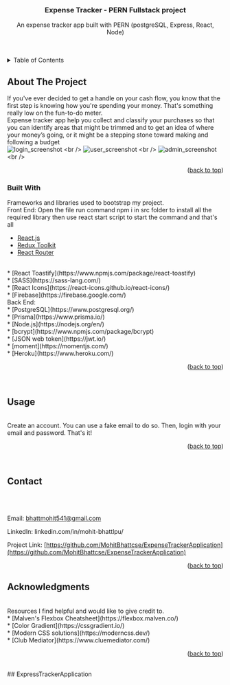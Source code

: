<div id="top"></div>

<!-- PROJECT LOGO -->
<br />
<div align="center">
  </a>

  <h3 align="center">Expense Tracker - PERN Fullstack project</h3>

  <p align="center">
    An expense tracker app built with PERN (postgreSQL, Express, React, Node)
     <br />
     <br />
     <br />
    </p>   
</div>



<!-- TABLE OF CONTENTS -->
<details>
  <summary>Table of Contents</summary>
  
  <ol><br />
    <li>
      <a href="#about-the-project">About The Project</a>
      <ul><br />
        <li><a href="#built-with">Built With</a></li>
      </ul>
    </li>
    <li><a href="#usage">Usage</a></li>   
    <li><a href="#contact">Contact</a></li>
    <li><a href="#acknowledgments">Acknowledgments</a></li>
  </ol>
</details>



<!-- ABOUT THE PROJECT -->
## About The Project

If you've ever decided to get a handle on your cash flow, you know that the first step is knowing how you're spending your money. That's something really low on the fun-to-do meter.
<br />
Expense tracker app help you collect and classify your purchases so that you can identify areas that might be trimmed and to get an idea of where your money’s going, or it might be a stepping stone toward making and following a budget
<br />
![login_screenshot]([https://user-images.githubusercontent.com/83043304/183782353-934eff68-f694-4c2c-a3e6-41ee4d4bf727.png](https://github.com/MohitBhattcse/ExpressTrackerApplication/blob/main/img/Screenshot%202025-03-07%20123719.png))
<br />
![user_screenshot]([https://user-images.githubusercontent.com/83043304/183782365-98e68e24-0d7a-4264-b5ea-d2f92756e765.png](https://github.com/MohitBhattcse/ExpressTrackerApplication/blob/main/img/Screenshot%202025-03-07%20123738.png))
<br />
![admin_screenshot]([https://user-images.githubusercontent.com/83043304/183782384-632c9089-1fe6-49a5-8735-4cddeacdf19f.png](https://github.com/MohitBhattcse/ExpressTrackerApplication/blob/main/img/Screenshot%202025-03-07%20123805.png))
<br />
<p align="right">(<a href="#top">back to top</a>)</p>



### Built With

Frameworks and libraries used to bootstrap my project. 
<br />
Front End:
Open the file run command npm i in src folder to install all the required library then use react start script to start the command and that's all<br />
* [React.js](https://reactjs.org/)<br />
* [Redux Toolkit](https://redux-toolkit.js.org/)<br />
* [React Router](https://v5.reactrouter.com/web/guides/quick-start)
<br />
* [React Toastify](https://www.npmjs.com/package/react-toastify)
<br />
* [SASS](https://sass-lang.com/)<br />
* [React Icons](https://react-icons.github.io/react-icons/)<br />
* [Firebase](https://firebase.google.com/)
<br />
Back End:

<br />
* [PostgreSQL](https://www.postgresql.org/)<br />
* [Prisma](https://www.prisma.io/)<br />
* [Node.js](https://nodejs.org/en/)<br />
* [bcrypt](https://www.npmjs.com/package/bcrypt)<br />
* [JSON web token](https://jwt.io/)<br />
* [moment](https://momentjs.com/)<br />
* [Heroku](https://www.heroku.com/)<br />


<p align="right">(<a href="#top">back to top</a>)</p><br />

<!-- USAGE EXAMPLES -->
## Usage
<br />
Create an account. You can use a fake email to do so. Then, login with your email and password. That's it!
<br />
<p align="right">(<a href="#top">back to top</a>)</p><br />

<!-- CONTACT -->
## Contact
<br />
<br>

Email: bhattmohit541@gmail.com<br />

LinkedIn: linkedin.com/in/mohit-bhattlpu/<br />

Project Link: [https://github.com/MohitBhattcse/ExpenseTrackerApplication](https://github.com/MohitBhattcse/ExpenseTrackerApplication)
<br />
<p align="right">(<a href="#top">back to top</a>)</p>


<!-- ACKNOWLEDGMENTS -->
## Acknowledgments
<br />
Resources I find helpful and would like to give credit to. 
<br />
* [Malven's Flexbox Cheatsheet](https://flexbox.malven.co/)
<br />
* [Color Gradient](https://cssgradient.io/)<br />
* [Modern CSS solutions](https://moderncss.dev/)<br />
* [Club Mediator](https://www.cluemediator.com/)
<br />

<p align="right">(<a href="#top">back to top</a>)</p>

<br />
##   E x p r e s s T r a c k e r A p p l i c a t i o n 
 
 
